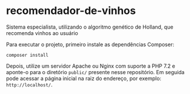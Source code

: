 # recomendador-de-vinhos
Sistema especialista, utilizando o algoritmo genético de Holland, que recomenda vinhos ao usuário

Para executar o projeto, primeiro instale as dependências Composer:

```code
composer install
```

Depois, utilize um servidor Apache ou Nginx com suporte a PHP 7.2 e aponte-o para o diretório `public/` presente nesse repositório. Em seguida pode acessar a página inicial na raiz do endereço, por exemplo: `http://localhost/`.
